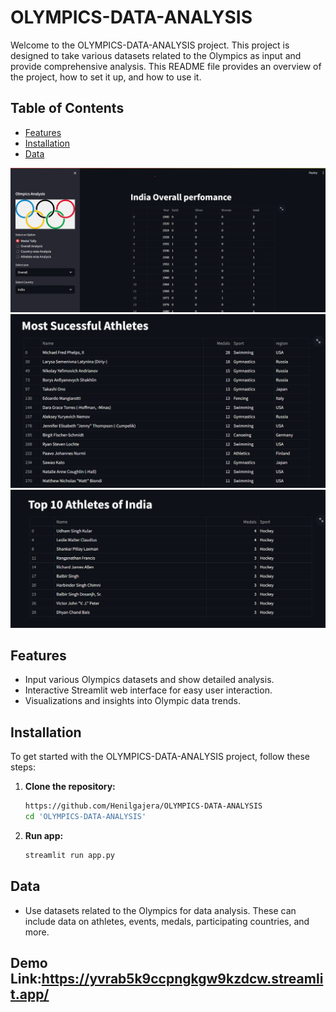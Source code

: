 #  OLYMPICS-DATA-ANALYSIS

Welcome to the OLYMPICS-DATA-ANALYSIS project. This project is designed to take various datasets related to the Olympics as input and provide comprehensive analysis. This README file provides an overview of the project, how to set it up, and how to use it.

## Table of Contents

- [Features](#features)
- [Installation](#installation)
- [Data](#data)

![OLYMPICS-DATA-ANALYSIS Screenshot](https://github.com/Henilgajera/OLYMPICS-DATA-ANALYSIS/blob/main/Screenshot%202024-07-01%20115018.png)
![OLYMPICS-DATA-ANALYSIS Screenshot](https://github.com/Henilgajera/OLYMPICS-DATA-ANALYSIS/blob/main/Screenshot%202024-07-01%20115345.png)
![OLYMPICS-DATA-ANALYSIS Screenshot](https://github.com/Henilgajera/OLYMPICS-DATA-ANALYSIS/blob/main/Screenshot%202024-07-01%20115514.png)


## Features

- Input various Olympics datasets and show detailed analysis.
- Interactive Streamlit web interface for easy user interaction.
- Visualizations and insights into Olympic data trends.

## Installation

To get started with the OLYMPICS-DATA-ANALYSIS project, follow these steps:

1. **Clone the repository:**
   ```sh
   https://github.com/Henilgajera/OLYMPICS-DATA-ANALYSIS
   cd 'OLYMPICS-DATA-ANALYSIS'

2. **Run app:**
   ```sh
   streamlit run app.py 

## Data
- Use datasets related to the Olympics for data analysis. These can include data on athletes, events, medals, participating countries, and more.
## Demo Link:https://yvrab5k9ccpngkgw9kzdcw.streamlit.app/
  
